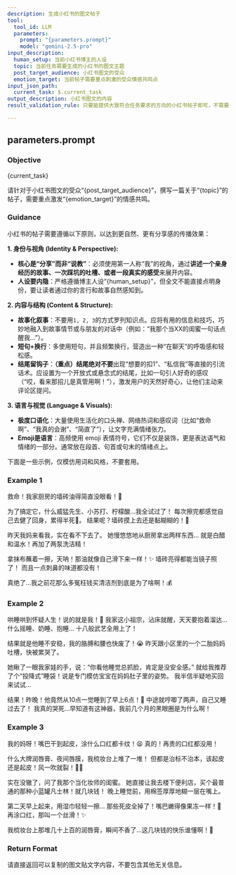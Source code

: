 ```yaml
---
description: 生成小红书的图文帖子
tool:
  tool_id: LLM
  parameters:
    prompt: "{parameters.prompt}"
    model: "gemini-2.5-pro"
input_description:
  human_setup: 当前小红书博主的人设
  topic: 当前任务需要生成的小红书的图文主题
  post_target_audience: 小红书图文的受众
  emotion_target: 当前帖子需要重点刺激的受众情感共鸣点
input_json_path:
  current_task: $.current_task
output_description: 小红书图文的内容
result_validation_rule: 只要能提供大致符合任务要求的方向的小红书帖子即可，不需要所有要求都满足。例如任务要求5个具体建议，只提供2个也行，只要建议的方向是正确的即可。例如任务要求写社会英雄，如果写出来的是社会上的普通人也可以。

---
```

## parameters.prompt

### Objective
{current_task}

请针对于小红书图文的受众“{post_target_audience}”，撰写一篇关于“{topic}”的帖子，需要重点激发“{emotion_target}”的情感共鸣。

### Guidance
小红书的帖子需要遵循以下原则，以达到更自然、更有分享感的传播效果：

**1. 身份与视角 (Identity & Perspective):**
*   **核心是“分享”而非“说教”**：必须使用第一人称“我”的视角，通过**讲述一个亲身经历的故事、一次踩坑的吐槽、或者一段真实的感受**来展开内容。
*   **人设要内隐**：严格遵循博主人设“{human_setup}”，但全文不能直接点明身份，要让读者通过你的言行和故事自然感知到。

**2. 内容与结构 (Content & Structure):**
*   **故事化叙事**：不要用`1, 2, 3`的方式罗列知识点。应将有用的信息和技巧，巧妙地融入到故事情节或与朋友的对话中（例如：“我那个当XX的闺蜜一句话点醒我…”）。
*   **短句+换行**：多使用短句，并且频繁换行，营造出一种“在聊天”的呼吸感和轻松感。
*   **结尾留钩子**：**（重点）**结尾**绝对不要**出现“想要的扣1”、“私信我”等直接的引流话术。应设置为一个开放式或悬念式的结尾，比如一句引人好奇的感叹（“哎，看来那招儿是真管用啊！”），激发用户的天然好奇心，让他们主动来评论区提问。

**3. 语言与视觉 (Language & Visuals):**
*   **极度口语化**：大量使用生活化的口头禅、网络热词和感叹词（比如“救命啊”、“我真的会谢”、“简直了”），让文字充满情绪张力。
*   **Emoji是语言**：高频使用 emoji 表情符号，它们不仅是装饰，更是表达语气和情绪的一部分。通常放在段首、句首或句末的情绪点上。

下面是一些示例，仅模仿用词和风格，不要套用。

### Example 1

救命！我家厨房的墙砖油得简直没眼看！🤯

为了搞定它，什么威猛先生、小苏打、柠檬酸…我全试过了！
每次擦完都感觉自己去健了回身，累得半死💪。
结果呢？墙砖摸上去还是黏糊糊的！🫠

昨天我妈来看我，实在看不下去了。
她慢悠悠地从厨房拿出两样东西…
就是白醋和温水！再加了两泵洗洁精！

拿抹布蘸着一擦，天呐！那油就像自己滑下来一样！✨
墙砖亮得都能当镜子照了！
而且一点刺鼻的味道都没有！

真绝了…我之前花那么多冤枉钱买清洁剂到底是为了啥啊！💰

### Example 2

哄睡哄到怀疑人生！说的就是我！🤯
我家这小祖宗，沾床就醒，天天要抱着溜达…
什么摇睡、奶睡、抱睡…
十八般武艺全用上了！

结果就是他睡不安稳，我的胳膊和腰也快废了！😭
昨天跟小区里的一个二胎妈妈吐槽，快被累哭了。

她瞅了一眼我家娃的手，说：“你看他睡觉总抓脸，肯定是没安全感。”
就给我推荐了个“投降式”睡袋！说是专门模仿宝宝在妈妈肚子里的姿势。
我半信半疑地买回来试试…

结果！昨晚！他竟然从10点一觉睡到了早上6点！👼
中途就哼唧了两声，自己又睡过去了！
我真的哭死…早知道有这神器，我前几个月的黑眼圈是为什么啊！

### Example 3

我的妈呀！嘴巴干到起皮，涂什么口红都卡纹！😫
真的！再贵的口红都没用！

什么大牌润唇膏、夜间唇膜，我梳妆台上堆了一堆！
但都是治标不治本，该起皮还是起皮！风一吹就裂！😮‍💨

实在没辙了，问了我那个当化妆师的闺蜜。
她直接让我去楼下便利店，买个最普通的那种小蓝罐凡士林！就几块钱！
晚上睡觉前，用棉签厚厚地糊一层在嘴上。

第二天早上起来，用湿巾轻轻一擦…
那些死皮全掉了！嘴巴嫩得像果冻一样！🍮
再涂口红，那叫一个丝滑！✨

我梳妆台上那堆几十上百的润唇膏，瞬间不香了…这几块钱的快乐谁懂啊！🥹

### Return Format
请直接返回可以复制的图文贴文字内容，不要包含其他无关信息。